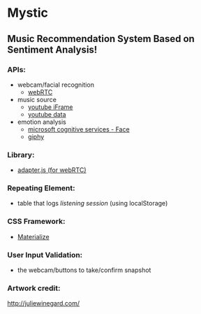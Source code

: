 # Mystic
## Music Recommendation System Based on Sentiment Analysis!

### APIs:
- webcam/facial recognition
  - [webRTC](https://webrtc.org/start/)
- music source
  - [youtube iFrame](https://developers.google.com/youtube/iframe_api_reference)
  - [youtube data](https://developers.google.com/youtube/v3/)
- emotion analysis
  - [microsoft cognitive services - Face](https://azure.microsoft.com/en-us/services/cognitive-services/face/)
  - [giphy](https://developers.giphy.com/docs/)

### Library:
- [adapter.js (for webRTC)](https://github.com/webrtc/adapter)

### Repeating Element: 
- table that logs *listening session* (using localStorage)

### CSS Framework:
- [Materialize](https://materializecss.com)

### User Input Validation:
- the webcam/buttons to take/confirm snapshot

### Artwork credit:
http://juliewinegard.com/
